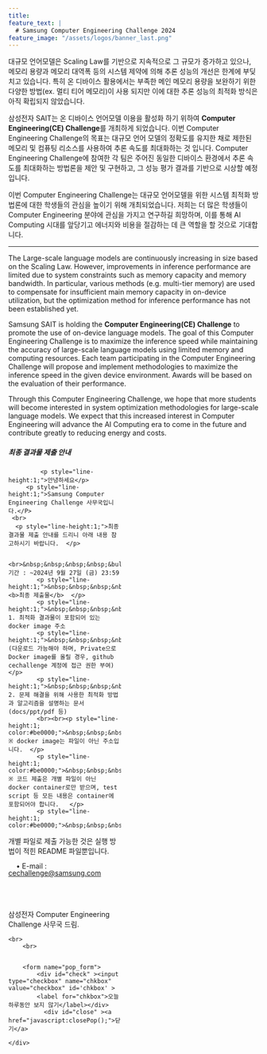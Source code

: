 ```yaml
---
title:
feature_text: |
  # Samsung Computer Engineering Challenge 2024
feature_image: "/assets/logos/banner_last.png"
---
```


대규모 언어모델은 Scaling Law를 기반으로 지속적으로 그 규모가 증가하고 있으나, 메모리 용량과 메모리 대역폭 등의 시스템 제약에 의해 추론 성능의 개선은 한계에 부딪치고 있습니다.
특히 온 디바이스 활용에서는 부족한 메인 메모리 용량을 보완하기 위한 다양한 방법(ex. 멀티 티어 메모리)이 사용 되지만 이에 대한 추론 성능의 최적화 방식은 아직 확립되지 않았습니다.

삼성전자 SAIT는 온 디바이스 언어모델 이용을 활성화 하기 위하여 **Computer Engineering(CE) Challenge**를 개최하게 되었습니다.
이번 Computer Engineering Challenge의 목표는 대규모 언어 모델의 정확도를 유지한 채로 제한된 메모리 및 컴퓨팅 리소스를 사용하여 추론 속도를 최대화하는 것 입니다.
Computer Engineering Challenge에 참여한 각 팀은 주어진 동일한 디바이스 환경에서 추론 속도를 최대화하는 방법론을 제안 및 구현하고, 그 성능 평가 결과를 기반으로 시상할 예정입니다.

이번 Computer Engineering Challenge는 대규모 언어모델을 위한 시스템 최적화 방법론에 대한 학생들의 관심을 높이기 위해 개최되었습니다. 저희는 더 많은 학생들이 Computer Engineering 분야에 관심을 가지고 연구하길 희망하며, 이를 통해 AI Computing 시대를 앞당기고 에너지와 비용을 절감하는 데 큰 역할을 할 것으로 기대합니다.    


<hr />

The Large-scale language models are continuously increasing in size based on the Scaling Law. However, improvements in inference performance are limited due to system constraints such as memory capacity and memory bandwidth. In particular, various methods (e.g. multi-tier memory) are used to compensate for insufficient main memory capacity in on-device utilization, but the optimization method for inference performance has not been established yet.

Samsung SAIT is holding the **Computer Engineering(CE) Challenge** to promote the use of on-device language models. The goal of this Computer Engineering Challenge is to maximize the inference speed while maintaining the accuracy of large-scale language models using limited memory and computing resources. Each team participating in the Computer Engineering Challenge will propose and implement methodologies to maximize the inference speed in the given device environment. Awards will be based on the evaluation of their performance.

Through this Computer Engineering Challenge, we hope that more students will become interested in system optimization methodologies for large-scale language models. We expect that this increased interest in Computer Engineering will advance the AI Computing era to come in the future and contribute greatly to reducing energy and costs.

<!-- layer popup content -->
<div class="layerPopup" id="layer_popup" style="visibility: visible;">
    <div class="layerBox" style="width:45%;">
        <h5 class="title"> <b>최종 결과물 제출 안내</b></h5>
        <div class="cont">
		
             <p style="line-height:1;">안녕하세요</p>
	     <p style="line-height:1;">Samsung Computer Engineering Challenge 사무국입니다.</P>
     <br>
      <p style="line-height:1;">최종 결과물 제출 안내를 드리니 아래 내용 참고하시기 바랍니다.  </p>   
      
	        <br>&nbsp;&nbsp;&nbsp;&nbsp;&bull;&nbsp;기간 : ~2024년 9월 27일 (금) 23:59 
      		<p style="line-height:1;">&nbsp;&nbsp;&nbsp;&nbsp;&nbsp;<b>최종 제출물</b>  </p>        
    		<p style="line-height:1;">&nbsp;&nbsp;&nbsp;&nbsp;&nbsp;&nbsp;&nbsp;&nbsp;&nbsp; 1. 최적화 결과물이 포함되어 있는 docker image 주소   
      		<p style="line-height:1;">&nbsp;&nbsp;&nbsp;&nbsp;&nbsp;&nbsp;&nbsp;&nbsp;&nbsp;&nbsp;&nbsp; (다운로드 가능해야 하며, Private으로 Docker image를 올릴 경우, github cechallenge 계정에 접근 권한 부여)  </p> 
        	<p style="line-height:1;">&nbsp;&nbsp;&nbsp;&nbsp;&nbsp;&nbsp;&nbsp;&nbsp;&nbsp; 2. 문제 해결을 위해 사용한 최적화 방법과 알고리즘을 설명하는 문서 (docs/ppt/pdf 등)          
	        <br><br><p style="line-height:1; color:#be0000;">&nbsp;&nbsp;&nbsp;&nbsp;&nbsp;&nbsp;&nbsp;&nbsp;&nbsp;&nbsp;&nbsp; ※ docker image는 파일이 아닌 주소입니다.  </p>
	        <p style="line-height:1; color:#be0000;">&nbsp;&nbsp;&nbsp;&nbsp;&nbsp;&nbsp;&nbsp;&nbsp;&nbsp;&nbsp;&nbsp; ※ 코드 제출은 개별 파일이 아닌 docker container로만 받으며, test script 등 모든 내용은 container에 포함되어야 합니다.   </p>
	        <p style="line-height:1; color:#be0000;">&nbsp;&nbsp;&nbsp;&nbsp;&nbsp;&nbsp;&nbsp;&nbsp;&nbsp;&nbsp;&nbsp; 
   개별 파일로 제출 가능한 것은 실행 방법이 적힌 README 파일뿐입니다.   </p>
         	<p style="line-height:1;">&nbsp;&nbsp;&nbsp;&nbsp;&bull;&nbsp;E-mail : cechallenge@samsung.com </p>   
 	<br>   
              삼성전자 Computer Engineering Challenge 사무국 드림.
            
  	<br>  
        <br>  
                 
         
        <form name="pop_form">
            <div id="check" ><input type="checkbox" name="chkbox" value="checkbox" id='chkbox' >
            <label for="chkbox">오늘 하루동안 보지 않기</label></div>
		      <div id="close" ><a href="javascript:closePop();">닫기</a>
		
	</div>  
